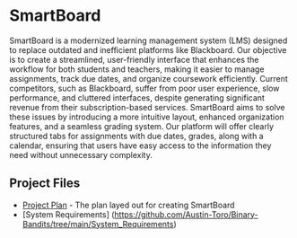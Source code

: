 # SmartBoard
SmartBoard is a modernized learning management system (LMS) designed to replace outdated and inefficient platforms like Blackboard. Our objective is to create a streamlined, user-friendly interface that enhances the workflow for both students and teachers, making it easier to manage assignments, track due dates, and organize coursework efficiently. Current competitors, such as Blackboard, suffer from poor user experience, slow performance, and cluttered interfaces, despite generating significant revenue from their subscription-based services. SmartBoard aims to solve these issues by introducing a more intuitive layout, enhanced organization features, and a seamless grading system. Our platform will offer clearly structured tabs for assignments with due dates, grades, along with a calendar, ensuring that users have easy access to the information they need without unnecessary complexity.
## Project Files
* [Project Plan](https://github.com/Austin-Toro/Binary-Bandits/tree/main/Project_Plan) - The plan layed out for creating SmartBoard
* [System Requirements] (https://github.com/Austin-Toro/Binary-Bandits/tree/main/System_Requirements) 
